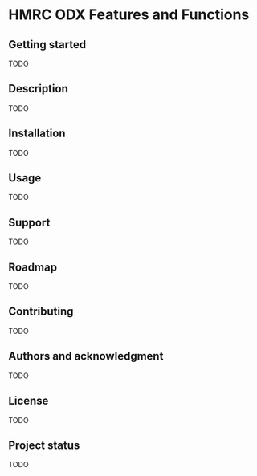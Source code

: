 # HMRC ODX Features and Functions



## Getting started
TODO

## Description
TODO

## Installation
TODO

## Usage
TODO

## Support
TODO

## Roadmap
TODO

## Contributing
TODO

## Authors and acknowledgment
TODO

## License
TODO

## Project status
TODO
